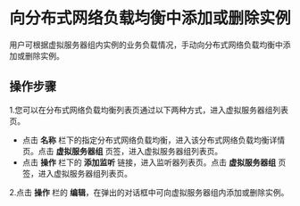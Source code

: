 # 向分布式网络负载均衡中添加或删除实例

用户可根据虚拟服务器组内实例的业务负载情况，手动向分布式网络负载均衡中添加或删除实例。
## 操作步骤

1.您可以在分布式网络负载均衡列表页通过以下两种方式，进入虚拟服务器组列表页。

  - 点击 **名称**  栏下的指定分布式网络负载均衡，进入该分布式网络负载均衡详情页。点击 **虚拟服务器组** 页签，进入虚拟服务器组列表页。
  - 点击 **操作** 栏下的 **添加监听** 链接，进入监听器列表页。点击 **虚拟服务器组** 页签，进入虚拟服务器组列表页。 
   
2.点击 **操作** 栏的 **编辑**，在弹出的对话框中可向虚拟服务器组内添加或删除实例。
		
